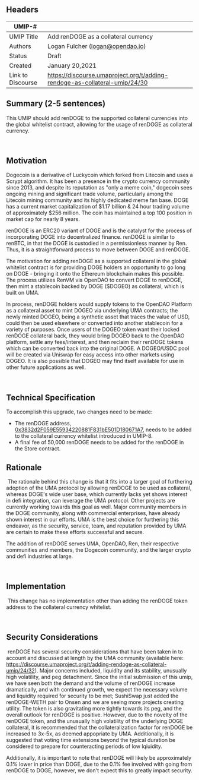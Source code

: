 ## Headers
| UMIP-#    |                                                                                                                                          |
|------------|------------------------------------------------------------------------------------------------------------------------------------------|
| UMIP Title | Add renDOGE as a collateral currency              |
| Authors    | Logan Fulcher (logan@opendao.io) |
| Status     | Draft                                                                                                                                    |
| Created    | January 20,2021                                                                                                                           |
| Link to Discourse    | https://discourse.umaproject.org/t/adding-rendoge-as-collateral-umip/24/30                                                 |

## Summary (2-5 sentences)
This UMIP should add renDOGE to the supported collateral currencies into the global whitelist contract, allowing for the usage of renDOGE as collateral currency.

​

## Motivation
Dogecoin is a derivative of Luckycoin which forked from Litecoin and uses a Scrypt algorithm. It has been a presence in the crypto currency community since 2013, and despite its reputation as "only a meme coin," dogecoin sees ongoing mining and significant trade volume, particularly among the Litecoin mining community and its highly dedicated meme fan base. DOGE has a current market capitalization of $1.17 billion & 24 hour trading volume of approximately $256 million. The coin has maintained a top 100 position in market cap for nearly 8 years.

renDOGE is an ERC20 variant of DOGE and is the catalyst for the process of incorporating DOGE into decentralized finance. renDOGE is similar to renBTC, in that the DOGE is custodied in a permissionless manner by Ren. Thus, it is a straightforward process to move between DOGE and renDOGE. 

The motivation for adding renDOGE as a supported collateral in the global whitelist contract is for providing DOGE holders an opportunity to go long on DOGE - bringing it onto the Ethereum blockchain makes this possible. The process utilizes RenVM via OpenDAO to convert DOGE to renDOGE, then mint a stablecoin backed by DOGE ($DOGEO) as collateral, which is built on UMA. 

In process, renDOGE holders would supply tokens to the OpenDAO Platform as a collateral asset to mint DOGEO via underlying UMA contracts; the newly minted DOGEO, being a synthetic asset that traces the value of USD, could then be used elsewhere or converted into another stablecoin for a variety of purposes. Once users of the DOGEO token want their locked renDOGE collateral back, they would bring DOGEO back to the OpenDAO platform, settle any fees/interest, and then reclaim their renDOGE tokens which can be converted back into the original DOGE. A DOGEO/USDC pool will be created via Uniswap for easy access into other markets using DOGEO. It is also possible that DOGEO may find itself available for use in other future applications as well. 

​
​
## Technical Specification
To accomplish this upgrade, two changes need to be made:
- The renDOGE address, [0x3832d2F059E55934220881F831bE501D180671A7](https://etherscan.io/token/0x3832d2F059E55934220881F831bE501D180671A7), needs to be added to the collateral currency whitelist introduced in UMIP-8. 
- A final fee of 50,000 renDOGE needs to be added for the renDOGE in the Store contract.



## Rationale
​
The rationale behind this change is that it fits into a larger goal of furthering adoption of the UMA protocol by allowing renDOGE to be used as collateral, whereas DOGE's wide user base, which currently lacks yet shows interest in defi integration, can leverage the UMA protocol. Other projects are currently working towards this goal as well. Major community members in the DOGE community, along with commercial enterprises, have already shown interest in our efforts. UMA is the best choice for furthering this endeavor, as the security, service, team, and reputation provided by UMA are certain to make these efforts successful and secure. 

The addition of renDOGE serves UMA, OpenDAO, Ren, their respective communities and members, the Dogecoin community, and the larger crypto and defi industries at large.

​

## Implementation
​
This change has no implementation other than adding the renDOGE token address to the collateral currency whitelist.


​
## Security Considerations
​
renDOGE has several security considerations that have been taken in to account and discussed at length by the UMA community (available here: https://discourse.umaproject.org/t/adding-rendoge-as-collateral-umip/24/32). Major concerns included, liquidity and its stability, unusually high volatility, and peg detachment. Since the initial submission of this umip, we have seen both the demand and the volume of renDOGE increase dramatically, and with continued growth, we expect the necessary volume and liquidity required for security to be met; SushiSwap just added the renDOGE-WETH pair to Onsen and we are seeing more projects creating utility. The token is also gravitating more tightly towards its peg, and the overall outlook for renDOGE is positive. However, due to the novelty of the renDOGE token, and the unusually high volatility of the underlying DOGE collateral, it is recommended that the collateralization factor for renDOGE be increased to 3x-5x, as deemed appopriate by UMA. Additionally, it is suggested that voting time extensions beyond the typical duration be considered to prepare for counteracting periods of low lqiuidity.

Additionally, it is important to note that renDOGE will likely be approximately 0.1% lower in price than DOGE, due to the 0.1% fee involved with going from renDOGE to DOGE, however, we don't expect this to greatly impact security. 
